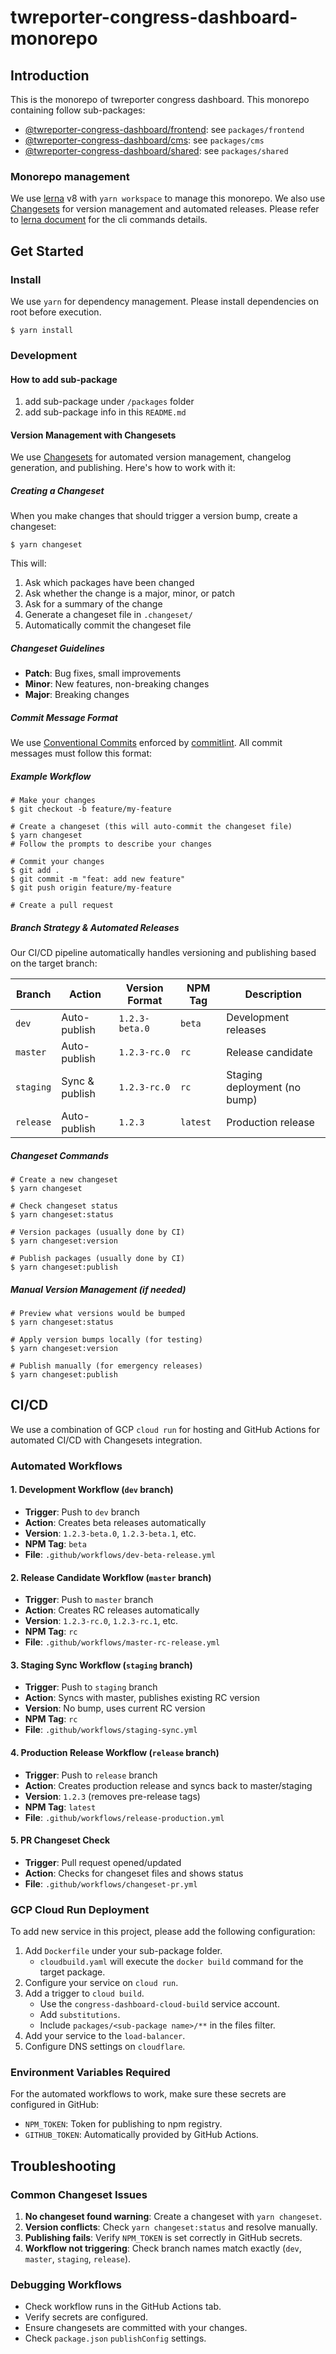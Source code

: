 # twreporter-congress-dashboard-monorepo

## Introduction

This is the monorepo of twreporter congress dashboard.
This monorepo containing follow sub-packages:

- [@twreporter-congress-dashboard/frontend](./packages/frontend/): see `packages/frontend`
- [@twreporter-congress-dashboard/cms](./packages/cms/): see `packages/cms`
- [@twreporter-congress-dashboard/shared](./packages/shared/): see `packages/shared`

### Monorepo management

We use [lerna](https://lerna.js.org/) v8 with `yarn workspace` to manage this monorepo.
We also use [Changesets](https://github.com/changesets/changesets) for version management and automated releases.
Please refer to [lerna document](https://lerna.js.org/docs/api-reference/commands) for the cli commands details.

## Get Started

### Install

We use `yarn` for dependency management.
Please install dependencies on root before execution.

```shell
$ yarn install
```

### Development

#### How to add sub-package

1. add sub-package under `/packages` folder
2. add sub-package info in this `README.md`

#### Version Management with Changesets

We use [Changesets](https://github.com/changesets/changesets) for automated version management, changelog generation, and publishing. Here's how to work with it:

##### Creating a Changeset

When you make changes that should trigger a version bump, create a changeset:

```shell
$ yarn changeset
```

This will:
1. Ask which packages have been changed
2. Ask whether the change is a major, minor, or patch
3. Ask for a summary of the change
4. Generate a changeset file in `.changeset/`
5. Automatically commit the changeset file

##### Changeset Guidelines

- **Patch**: Bug fixes, small improvements
- **Minor**: New features, non-breaking changes
- **Major**: Breaking changes

##### Commit Message Format

We use [Conventional Commits](https://www.conventionalcommits.org/) enforced by [commitlint](https://commitlint.js.org/). All commit messages must follow this format:

##### Example Workflow

```shell
# Make your changes
$ git checkout -b feature/my-feature

# Create a changeset (this will auto-commit the changeset file)
$ yarn changeset
# Follow the prompts to describe your changes

# Commit your changes
$ git add .
$ git commit -m "feat: add new feature"
$ git push origin feature/my-feature

# Create a pull request
```

##### Branch Strategy & Automated Releases

Our CI/CD pipeline automatically handles versioning and publishing based on the target branch:

| Branch      | Action          | Version Format     | NPM Tag | Description                  |
|-------------|-----------------|--------------------|---------|------------------------------|
| `dev`       | Auto-publish    | `1.2.3-beta.0`     | `beta`  | Development releases         |
| `master`    | Auto-publish    | `1.2.3-rc.0`       | `rc`    | Release candidate            |
| `staging`   | Sync & publish  | `1.2.3-rc.0`       | `rc`    | Staging deployment (no bump) |
| `release`   | Auto-publish    | `1.2.3`            | `latest`| Production release           |

##### Changeset Commands

```shell
# Create a new changeset
$ yarn changeset

# Check changeset status
$ yarn changeset:status

# Version packages (usually done by CI)
$ yarn changeset:version

# Publish packages (usually done by CI)
$ yarn changeset:publish
```

##### Manual Version Management (if needed)

```shell
# Preview what versions would be bumped
$ yarn changeset:status

# Apply version bumps locally (for testing)
$ yarn changeset:version

# Publish manually (for emergency releases)
$ yarn changeset:publish
```

## CI/CD

We use a combination of GCP `cloud run` for hosting and GitHub Actions for automated CI/CD with Changesets integration.

### Automated Workflows

#### 1. Development Workflow (`dev` branch)
- **Trigger**: Push to `dev` branch
- **Action**: Creates beta releases automatically
- **Version**: `1.2.3-beta.0`, `1.2.3-beta.1`, etc.
- **NPM Tag**: `beta`
- **File**: `.github/workflows/dev-beta-release.yml`

#### 2. Release Candidate Workflow (`master` branch)
- **Trigger**: Push to `master` branch
- **Action**: Creates RC releases automatically
- **Version**: `1.2.3-rc.0`, `1.2.3-rc.1`, etc.
- **NPM Tag**: `rc`
- **File**: `.github/workflows/master-rc-release.yml`

#### 3. Staging Sync Workflow (`staging` branch)
- **Trigger**: Push to `staging` branch
- **Action**: Syncs with master, publishes existing RC version
- **Version**: No bump, uses current RC version
- **NPM Tag**: `rc`
- **File**: `.github/workflows/staging-sync.yml`

#### 4. Production Release Workflow (`release` branch)
- **Trigger**: Push to `release` branch
- **Action**: Creates production release and syncs back to master/staging
- **Version**: `1.2.3` (removes pre-release tags)
- **NPM Tag**: `latest`
- **File**: `.github/workflows/release-production.yml`

#### 5. PR Changeset Check
- **Trigger**: Pull request opened/updated
- **Action**: Checks for changeset files and shows status
- **File**: `.github/workflows/changeset-pr.yml`

### GCP Cloud Run Deployment

To add new service in this project, please add the following configuration:

1. Add `Dockerfile` under your sub-package folder.
   - `cloudbuild.yaml` will execute the `docker build` command for the target package.
2. Configure your service on `cloud run`.
3. Add a trigger to `cloud build`.
   - Use the `congress-dashboard-cloud-build` service account.
   - Add `substitutions`.
   - Include `packages/<sub-package name>/**` in the files filter.
4. Add your service to the `load-balancer`.
5. Configure DNS settings on `cloudflare`.

### Environment Variables Required

For the automated workflows to work, make sure these secrets are configured in GitHub:

- `NPM_TOKEN`: Token for publishing to npm registry.
- `GITHUB_TOKEN`: Automatically provided by GitHub Actions.

## Troubleshooting

### Common Changeset Issues

1. **No changeset found warning**: Create a changeset with `yarn changeset`.
2. **Version conflicts**: Check `yarn changeset:status` and resolve manually.
3. **Publishing fails**: Verify `NPM_TOKEN` is set correctly in GitHub secrets.
4. **Workflow not triggering**: Check branch names match exactly (`dev`, `master`, `staging`, `release`).

### Debugging Workflows

- Check workflow runs in the GitHub Actions tab.
- Verify secrets are configured.
- Ensure changesets are committed with your changes.
- Check `package.json` `publishConfig` settings.
